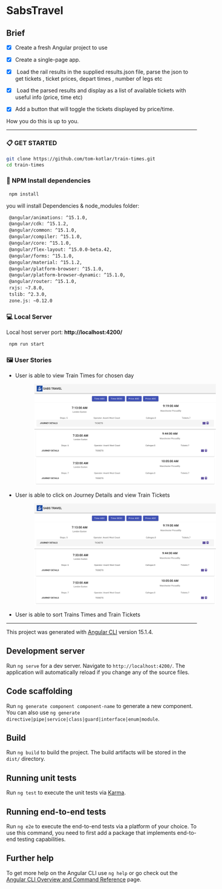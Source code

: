 # SabsTravel

## Brief

- [x] Create a fresh Angular project to use

- [x] Create a single-page app.

- [x]  Load the rail results in the supplied results.json file, parse the json to get tickets , ticket prices, depart times , 
number of legs etc 

- [x]  Load the parsed results and display as a list of available tickets with useful info (price, time etc)  

- [x] Add a button that will toggle the tickets displayed by price/time.
 

How you do this is up to you.


---

 
### 📋 GET STARTED


```bash
git clone https://github.com/tom-kotlar/train-times.git
cd train-times
```


 
### 📀 NPM Install dependencies

   ```sh
    npm install
   ```

you will install Dependencies & node_modules folder: 

   ```bash
    @angular/animations: ^15.1.0,
    @angular/cdk: ^15.1.2,
    @angular/common: ^15.1.0,
    @angular/compiler: ^15.1.0,
    @angular/core: ^15.1.0,
    @angular/flex-layout: ^15.0.0-beta.42,
    @angular/forms: ^15.1.0,
    @angular/material: ^15.1.2,
    @angular/platform-browser: ^15.1.0,
    @angular/platform-browser-dynamic: ^15.1.0,
    @angular/router: ^15.1.0,
    rxjs: ~7.8.0,
    tslib: ^2.3.0,
    zone.js: ~0.12.0

   ```

 ### 💻 Local Server
  Local host server port: **http://localhost:4200/**

   ```bash
    npm run start
   ```


 
 ### 🖼️ User Stories

 - User is able to view Train Times for chosen day

   <img  src="src/assets/trains.png" width="500px" style="padding-left:50px;"/>

- User is able to click on Journey Details and view Train Tickets

   <img  src="src/assets/trains.png" width="500px" style="padding-left:50px;"/>

- User is able to sort Trains Times and Train Tickets

---

This project was generated with [Angular CLI](https://github.com/angular/angular-cli) version 15.1.4.

## Development server

Run `ng serve` for a dev server. Navigate to `http://localhost:4200/`. The application will automatically reload if you change any of the source files.

## Code scaffolding

Run `ng generate component component-name` to generate a new component. You can also use `ng generate directive|pipe|service|class|guard|interface|enum|module`.

## Build

Run `ng build` to build the project. The build artifacts will be stored in the `dist/` directory.

## Running unit tests

Run `ng test` to execute the unit tests via [Karma](https://karma-runner.github.io).

## Running end-to-end tests

Run `ng e2e` to execute the end-to-end tests via a platform of your choice. To use this command, you need to first add a package that implements end-to-end testing capabilities.

## Further help

To get more help on the Angular CLI use `ng help` or go check out the [Angular CLI Overview and Command Reference](https://angular.io/cli) page.
